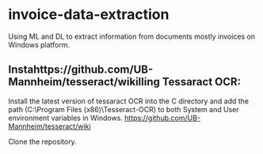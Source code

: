 # invoice-data-extraction
Using ML and DL to extract information from documents mostly invoices on Windows platform.

## Instahttps://github.com/UB-Mannheim/tesseract/wikilling Tessaract OCR:
Install the latest version of tessaract OCR into the C directory and add the path (C:\Program Files (x86)\Tesseract-OCR) to both System and User environment variables in Windows.
https://github.com/UB-Mannheim/tesseract/wiki

Clone the repository.
